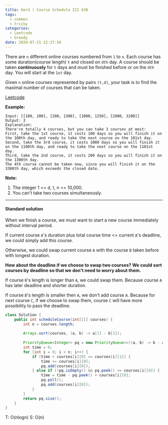 ```yaml
---
title: Hard | Course Schedule III 638	
tags:
  - common
  - tricky
categories:
  - Leetcode
  - Greedy
date: 2020-07-21 22:37:50
---
```


There are `n` different online courses numbered from `1` to `n`. Each course has some duration(course length) `t` and closed on `dth` day. A course should be taken **continuously** for `t` days and must be finished before or on the `dth` day. You will start at the `1st` day.

Given `n` online courses represented by pairs `(t,d)`, your task is to find the maximal number of courses that can be taken.

[Leetcode](https://leetcode.com/problems/course-schedule-iii/)

<!--more-->

**Example:**

```
Input: [[100, 200], [200, 1300], [1000, 1250], [2000, 3200]]
Output: 3
Explanation: 
There're totally 4 courses, but you can take 3 courses at most:
First, take the 1st course, it costs 100 days so you will finish it on the 100th day, and ready to take the next course on the 101st day.
Second, take the 3rd course, it costs 1000 days so you will finish it on the 1100th day, and ready to take the next course on the 1101st day. 
Third, take the 2nd course, it costs 200 days so you will finish it on the 1300th day. 
The 4th course cannot be taken now, since you will finish it on the 3300th day, which exceeds the closed date.
```

**Note:**

1. The integer 1 <= d, t, n <= 10,000.
2. You can't take two courses simultaneously.

---

#### Standard solution  

When we finish a course, we must want to start a new course immediately without interval period.

If current course `A`'s duration plus total course time <= current `A`'s deadline, we could simply add this course.

Otherwise, we could swap current course `A` with the course `B` taken before with longest duration.

**How about the deadline if we choose to swap two courses? We could sort courses by deadline so that we don't need to worry about them.**

If course `B`'s length is longer than `A`, we could swap them. Because course `A` has later deadline and shorter duration.

If course `B`'s length is smaller then `A`, we don't add course `A`. Because for next course `C`, if we choose to swap them, course `C` will have more possibility to pass the deadline.

```java
class Solution {
    public int scheduleCourse(int[][] courses) {
        int n = courses.length;
        
        Arrays.sort(courses, (a, b) -> a[1] - b[1]);
        
        PriorityQueue<Integer> pq = new PriorityQueue<>((a, b) -> b - a);
        int time = 0;
        for (int i = 0; i < n; i++) {
            if (time + courses[i][0] <= courses[i][1]) {
                time += courses[i][0];
                pq.add(courses[i][0]);
            } else if (!pq.isEmpty() && pq.peek() >= courses[i][0]) {
                time = time - pq.peek() + courses[i][0];
                pq.poll();
                pq.add(courses[i][0]);
            }
        }
        return pq.size();
    }
}
```

T: O(nlogn)			S: O(n)





